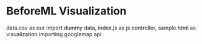 # BeforeML Visualization
data.csv as our import dummy data, 
index.js as js controller, 
sample.html as visualization importing googlemap api
